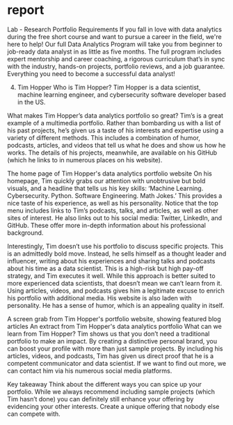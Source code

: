 # report
Lab - Research Portfolio Requirements
If you fall in love with data analytics during the free short course and want to pursue a career in the field, we're here to help! Our full Data Analytics Program will take you from beginner to job-ready data analyst in as little as five months. The full program includes expert mentorship and career coaching, a rigorous curriculum that’s in sync with the industry, hands-on projects, portfolio reviews, and a job guarantee. Everything you need to become a successful data analyst!

4. Tim Hopper
Who is Tim Hopper?
Tim Hopper is a data scientist, machine learning engineer, and cybersecurity software developer based in the US.

What makes Tim Hopper’s data analytics portfolio so great?
Tim’s is a great example of a multimedia portfolio. Rather than bombarding us with a list of his past projects, he’s given us a taste of his interests and expertise using a variety of different methods. This includes a combination of humor, podcasts, articles, and videos that tell us what he does and show us how he works. The details of his projects, meanwhile, are available on his GitHub (which he links to in numerous places on his website).

The home page of Tim Hopper's data analytics portfolio website
On his homepage, Tim quickly grabs our attention with unobtrusive but bold visuals, and a headline that tells us his key skills: ‘Machine Learning. Cybersecurity. Python. Software Engineering. Math Jokes.’ This provides a nice taste of his experience, as well as his personality. Notice that the top menu includes links to Tim’s podcasts, talks, and articles, as well as other sites of interest. He also links out to his social media: Twitter, LinkedIn, and GitHub. These offer more in-depth information about his professional background.

Interestingly, Tim doesn’t use his portfolio to discuss specific projects. This is an admittedly bold move. Instead, he sells himself as a thought leader and influencer, writing about his experiences and sharing talks and podcasts about his time as a data scientist. This is a high-risk but high pay-off strategy, and Tim executes it well. While this approach is better suited to more experienced data scientists, that doesn’t mean we can’t learn from it. Using articles, videos, and podcasts gives him a legitimate excuse to enrich his portfolio with additional media. His website is also laden with personality. He has a sense of humor, which is an appealing quality in itself.

A screen grab from Tim Hopper's portfolio website, showing featured blog articles
An extract from Tim Hopper's data analytics portfolio
What can we learn from Tim Hopper?
Tim shows us that you don’t need a traditional portfolio to make an impact. By creating a distinctive personal brand, you can boost your profile with more than just sample projects. By including his articles, videos, and podcasts, Tim has given us direct proof that he is a competent communicator and data scientist. If we want to find out more, we can contact him via his numerous social media platforms.

Key takeaway
Think about the different ways you can spice up your portfolio. While we always recommend including sample projects (which Tim hasn’t done) you can definitely still enhance your offering by evidencing your other interests. Create a unique offering that nobody else can compete with.


